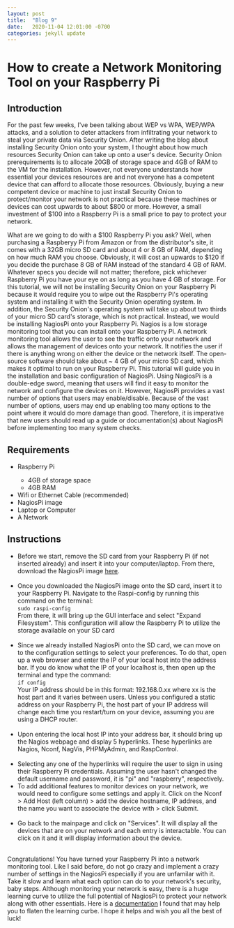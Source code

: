 ```yaml
---
layout: post
title:  "Blog 9"
date:   2020-11-04 12:01:00 -0700
categories: jekyll update
---
```

<h1>How to create a Network Monitoring Tool on your Raspberry Pi </h1>

<h2><b>Introduction</b></h2>
<p>For the past few weeks, I've been talking about WEP vs WPA, WEP/WPA attacks, and a solution to deter attackers from infiltrating your network to steal your private data via Security Onion. After writing the blog about installing Security Onion onto your system, I thought about how much resources Security Onion can take up onto a user's device. Security Onion prerequirements is to allocate 20GB of storage space and 4GB of RAM to the VM for the installation. However, not everyone understands how essential your devices resources are and not everyone has a competent device that can afford to allocate those resources. Obviously, buying a new competent device or machine to just install Security Onion to protect/monitor your network is not practical because these machines or devices can cost upwards to about $800 or more. However, a small investment of $100 into a Raspberry Pi is a small price to pay to protect your network.
</p>
<p>What are we going to do with a $100 Raspberry Pi you ask? Well, when purchasing a Raspberyy Pi from Amazon or from the distributor's site, it comes with a 32GB micro SD card and about 4 or 8 GB of RAM, depending on how much RAM you choose. Obviously, it will cost an upwards to $120 if you decide the purchase 8 GB of RAM instead of the standard 4 GB of RAM. Whatever specs you decide will not matter; therefore, pick whichever Raspberry Pi you have your eye on as long as you have 4 GB of storage. For this tutorial, we will not be installing Security Onion on your Raspberry Pi because it would require you to wipe out the Raspberry Pi's operating system and installing it with the Security Onion operating system. In addition, the Security Onion's operating system will take up about two thirds of your micro SD card's storage, which is not practical. Instead, we would be installing NagiosPi onto your Raspberry Pi. Nagios is a low storage monitoring tool that you can install onto your Raspberry Pi. A network monitoring tool allows the user to see the traffic onto your network and allows the management of devices onto your network. It notifies the user if there is anything wrong on either the device or the network itself. The open-source software should take about ~ 4 GB of your micro SD card, which makes it optimal to run on your Raspberry Pi. This tutorial will guide you in the installation and basic configuration of NagiosPi. Using NagiosPi is a double-edge sword, meaning that users will find it easy to monitor the network and configure the devices on it. However, NagiosPi provides a vast number of options that users may enable/disable. Because of the vast number of options, users may end up enabling too many options to the point where it would do more damage than good. Therefore, it is imperative that new users should read up a guide or documentation(s) about NagiosPi before implementing too many system checks.
</p>
<h2><b>Requirements</b></h2>
<ul>
    <li>Raspberry Pi</li>
        <ul>
            <li>4GB of storage space</li>
            <li>4GB RAM</li>
        </ul>
    <li>Wifi or Ethernet Cable (recommended)</li>
    <li>NagiosPi image</li>
    <li>Laptop or Computer</li>
    <li>A Network</li>
</ul>
<h2><b>Instructions</b></h2>
<ul>
    <li>Before we start, remove the SD card from your Raspberry Pi (if not inserted already) and insert it into your computer/laptop. From there, download the NagiosPi image <a href="https://drive.google.com/drive/u/0/folders/0B6d-JruA2JInbW5NSkZqZ3NLTTg">here</a>.</li><br>
    <li>Once you downloaded the NagiosPi image onto the SD card, insert it to your Raspberry Pi. Navigate to the Raspi-config by running this command on the terminal:<br>
    <code>sudo raspi-config</code><br>
    From there, it will bring up the GUI interface and select &quot;Expand Filesystem&quot;. This configuration will allow the Raspberry Pi to utilize the storage available on your SD card</li><br>
    <li>Since we already installed NagiosPi onto the SD card, we can move on to the configuration settings to select your preferences. To do that, open up a web browser and enter the IP of your local host into the address bar. If you do know what the IP of your localhost is, then open up the terminal and type the command: <br>
   <code>if config</code><br>
    Your IP address should be in this format: 192.168.0.xx where xx is the host part and it varies between users. Unless you configured a static address on your Raspberry Pi, the host part of your IP address will change each time you restart/turn on your device, assuming you are using a DHCP router.</li><br>
    <li>Upon entering the local host IP into your address bar, it should bring up the Nagios webpage and display 5 hyperlinks. These hyperlinks are Nagios, Nconf, NagVis, PHPMyAdmin, and RaspControl.</li><br>
    <li>Selecting any one of the hyperlinks will require the user to sign in using their Raspberry Pi credentials. Assuming the user hasn't changed the default username and password, it is &quot;pi&quot; and &quot;raspberry&quot;, respectively. </li>
    <li>To add additional features to monitor devices on your network, we would need to configure some settings and apply it. Click on the Nconf &gt; Add Host (left column) &gt; add the device hostname, IP address, and the name you want to associate the device with &gt; click Submit. </li><br>
    <li>Go back to the mainpage and click on &quot;Services&quot;. It will display all the devices that are on your network and each entry is interactable. You can click on it and it will display information about the device. </li><br>
</ul>
<p> Congratulations! You have turned your Raspberry Pi into a network monitoring tool. Like I said before, do not go crazy and implement a crazy number of settings in the NagiosPi especially if you are unfamilar with it. Take it slow and learn what each option can do to your network's security, baby steps. Although monitoring your network is easy, there is a huge learning curve to utilize the full potential of NagiosPi to protect your network along with other essentials. Here is a <a href="https://www.edureka.co/blog/nagios-tutorial/">documentation</a> I found that may help you to flaten the learning curbe. I hope it helps and wish you all the best of luck!</p>